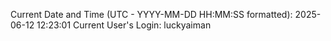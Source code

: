 Current Date and Time (UTC - YYYY-MM-DD HH:MM:SS formatted): 2025-06-12 12:23:01
Current User's Login: luckyaiman
